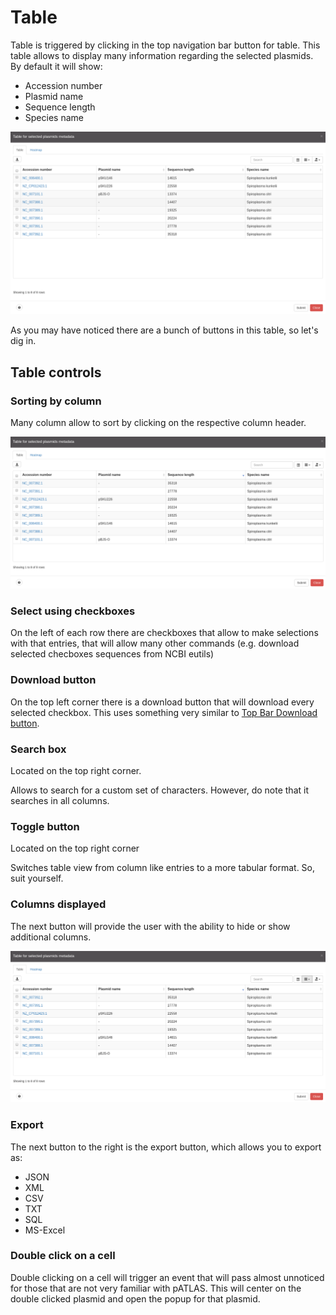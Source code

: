 # Table

Table is triggered by clicking in the top navigation bar button for table.
This table allows to display many information regarding the selected plasmids.
By default it will show:

* Accession number
* Plasmid name
* Sequence length
* Species name

![](gitbook/images/Table.png)

As you may have noticed there are a bunch of buttons in this table, so let's dig in.

## Table controls

### Sorting by column

Many column allow to sort by clicking on the respective column header.

![](gitbook/images/sorttable.gif)

### Select using checkboxes

On the left of each row there are checkboxes that allow to make
selections with that entries, that will allow many other commands (e.g.
download selected checboxes sequences from NCBI eutils)

### Download button

On the top left corner there is a download button that will download every
selected checkbox. This uses something very similar to
[Top Bar Download button](topbar.md#additional-buttons).

### Search box

Located on the top right corner.

Allows to search for a custom set of characters. However, do note that
it searches in all columns.

### Toggle button

Located on the top right corner

Switches table view from column like entries to a more tabular format.
So, suit yourself.

### Columns displayed

The next button will provide the user with the ability to hide or show
additional columns.

![](gitbook/images/columnstable.gif)

### Export

The next button to the right is the export button, which allows you to
export as:

* JSON
* XML
* CSV
* TXT
* SQL
* MS-Excel

### Double click on a cell

Double clicking on a cell will trigger an event that will pass almost
unnoticed for those that are not very familiar with pATLAS. This will
center on the double clicked plasmid and open the popup for that plasmid.